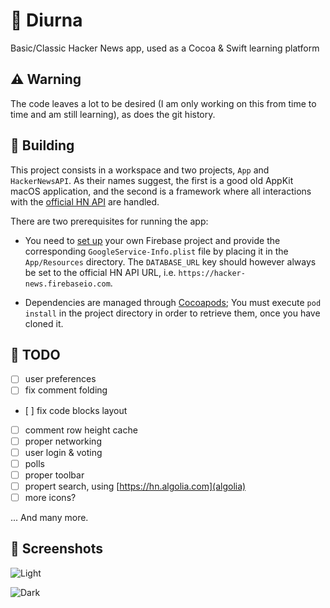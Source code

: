 # 📰 Diurna
Basic/Classic Hacker News app, used as a Cocoa &amp; Swift learning platform

## ⚠️ Warning
The code leaves a lot to be desired (I am only working on this from time to
time and am still learning), as does the git history.

## 🔨 Building

This project consists in a workspace and two projects, `App` and
`HackerNewsAPI`.  As their names suggest, the first is a good old AppKit macOS
application, and the second is a framework where all interactions with the
[official HN API](https://github.com/HackerNews/API) are handled.

There are two prerequisites for running the app:

- You need to [set up](https://firebase.google.com/docs/ios/setup?authuser=0#create-firebase-project)
  your own Firebase project and provide the corresponding
  `GoogleService-Info.plist` file by placing it in the `App/Resources` directory.
  The `DATABASE_URL` key should however always be set to the official HN API URL,
  i.e. `https://hacker-news.firebaseio.com`.

- Dependencies are managed through [Cocoapods](https://cocoapods.org); You must
  execute `pod install` in the project directory in order to retrieve them, once
  you have cloned it.
 
## 📝 TODO

- [ ] user preferences
- [ ] fix comment folding 
- [ ] fix code blocks layout
- [ ] comment row height cache
- [ ] proper networking
- [ ] user login & voting
- [ ] polls
- [ ] proper toolbar
- [ ] propert search, using [https://hn.algolia.com](algolia)
- [ ] more icons?

... And many more.

## 📸 Screenshots

![Light](diurna.png)

![Dark](diurna_dark.png)
